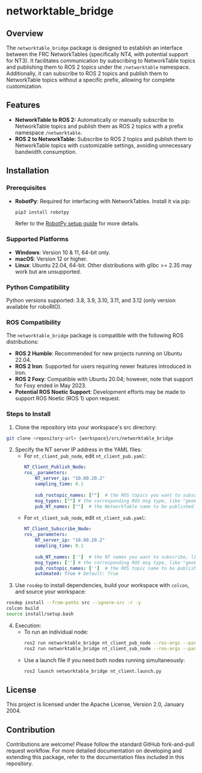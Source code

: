 # networktable_bridge

## Overview

The `networktable_bridge` package is designed to establish an interface between the FRC NetworkTables (specifically NT4, with potential support for NT3). It facilitates communication by subscribing to NetworkTable topics and publishing them to ROS 2 topics under the `/networktable` namespace. Additionally, it can subscribe to ROS 2 topics and publish them to NetworkTable topics without a specific prefix, allowing for complete customization.

## Features

- **NetworkTable to ROS 2:** Automatically or manually subscribe to NetworkTable topics and publish them as ROS 2 topics with a prefix namespace `/networktable`.
- **ROS 2 to NetworkTable:** Subscribe to ROS 2 topics and publish them to NetworkTable topics with customizable settings, avoiding unnecessary bandwidth consumption.

## Installation

### Prerequisites

- **RobotPy**: Required for interfacing with NetworkTables. Install it via pip:
  ```bash
  pip3 install robotpy
  ```
  Refer to the [RobotPy setup guide](https://docs.wpilib.org/en/stable/docs/zero-to-robot/step-2/python-setup.html) for more details.

### Supported Platforms
- **Windows**: Version 10 & 11, 64-bit only.
- **macOS**: Version 12 or higher.
- **Linux**: Ubuntu 22.04, 64-bit. Other distributions with glibc >= 2.35 may work but are unsupported.

### Python Compatibility
Python versions supported: 3.8, 3.9, 3.10, 3.11, and 3.12 (only version available for roboRIO).

### ROS Compatibility
The `networktable_bridge` package is compatible with the following ROS distributions:
- **ROS 2 Humble**: Recommended for new  projects running on Ubuntu 22.04.
- **ROS 2 Iron**: Supported for users requiring newer features introduced in Iron.
- **ROS 2 Foxy**: Compatible with Ubuntu 20.04; however, note that support for Foxy ended in May 2023.
- **Potential ROS Noetic Support**: Development efforts may be made to support ROS Noetic (ROS 1) upon request.

### Steps to Install
1. Clone the repository into your workspace's src directory:
```bash
git clone <repository-url> {workspace}/src/networktable_bridge
```
2. Specify the NT server IP address in the YAML files:
   - For `nt_client_pub_node`, edit `nt_client_pub.yaml`:
        ```yml
        NT_Client_Publish_Node:
        ros__parameters:
            NT_server_ip: "10.80.20.2"
            sampling_time: 0.1
            
            sub_rostopic_names: [""]  # the ROS topics you want to subscribe, like "/test_cmd_vel", "/test/test_pose"
            msg_types: [""] # the corresponding ROS msg type, like "geometry_msgs/msg/Twist", "geometry_msgs/msg/Pose"
            pub_NT_names: [""]  # the NetworkTable name to be published to NT, like "/data/test_vel","/data/data/test_pose"
        ```
    - For `nt_client_sub_node`, edit `nt_client_sub.yaml`:
        ```yml
        NT_Client_Subscribe_Node:
        ros__parameters:
            NT_server_ip: "10.80.20.2"
            sampling_time: 0.1
            
            sub_NT_names: ['']  # the NT names you want to subscribe, like "/data/test_vel"
            msg_types: [''] # the corresponding ROS msg type, like "geometry_msgs/msg/Twist"
            pub_rostopic_names: ['']  # the ROS topic name to be published, like "/restored_cmd_vel"
            automated: True # Default: True
        ```
3. Use `rosdep` to install dependencies, build your workspace with `colcon`, and source your workspace:
```bash
rosdep install --from-paths src --ignore-src -r -y
colcon build
source install/setup.bash
```
4. Execution:
    - To run an individual node:
        ```bash
        ros2 run networktable_bridge nt_client_pub_node --ros-args --params-file nt_client_pub.yaml
        ros2 run networktable_bridge nt_client_sub_node --ros-args --params-file nt_client_sub.yaml
        ```
    - Use a launch file if you need both nodes running simultaneously:
        ```bash
        ros2 launch networktable_bridge nt_client.launch.py
        ```

## License
This project is licensed under the Apache License, Version 2.0, January 2004.

## Contribution
Contributions are welcome! Please follow the standard GitHub fork-and-pull request workflow. For more detailed documentation on developing and extending this package, refer to the documentation files included in this repository.